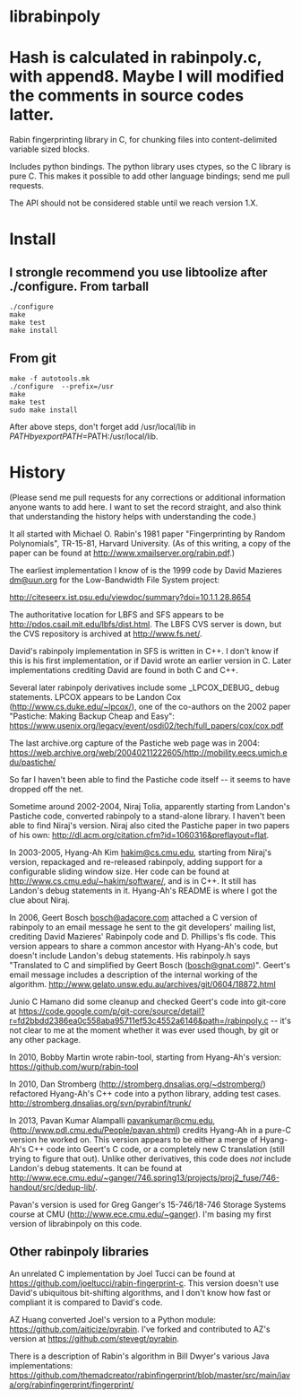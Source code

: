 librabinpoly
============
Hash is calculated in rabinpoly.c, with append8. Maybe I will modified the comments in source codes latter.
===
Rabin fingerprinting library in C, for chunking files into
content-delimited variable sized blocks.

Includes python bindings.  The python library uses ctypes, so the C
library is pure C.  This makes it possible to add other language
bindings; send me pull requests.

The API should not be considered stable until we reach version 1.X.

Install
=======
I strongle recommend you use libtoolize after ./configure.
From tarball
------------

    ./configure
    make 
    make test
    make install


From git
--------

    make -f autotools.mk
    ./configure  --prefix=/usr
    make
    make test
    sudo make install
After above steps, don't forget add /usr/local/lib in $PATH by
export PATH=$PATH:/usr/local/lib.

History
=======

(Please send me pull requests for any corrections or additional
information anyone wants to add here.  I want to set the record
straight, and also think that understanding the history helps with
understanding the code.)

It all started with Michael O. Rabin's 1981 paper "Fingerprinting by
Random Polynomials", TR-15-81, Harvard University.  (As of this
writing, a copy of the paper can be found at
http://www.xmailserver.org/rabin.pdf.)

The earliest implementation I know of is the 1999 code by David
Mazieres <dm@uun.org> for the Low-Bandwidth File System project:

http://citeseerx.ist.psu.edu/viewdoc/summary?doi=10.1.1.28.8654 

The authoritative location for LBFS and SFS appears to be
http://pdos.csail.mit.edu/lbfs/dist.html.  The LBFS CVS server is
down, but the CVS repository is archived at http://www.fs.net/.  

David's rabinpoly implementation in SFS is written in C++.  I don't
know if this is his first implementation, or if David wrote an earlier
version in C.  Later implementations crediting David are found in both
C and C++. 

Several later rabinpoly derivatives include some \_LPCOX_DEBUG\_ debug
statements.  LPCOX appears to be Landon Cox
(http://www.cs.duke.edu/~lpcox/), one of the co-authors on the 2002
paper "Pastiche: Making Backup Cheap and Easy":
https://www.usenix.org/legacy/event/osdi02/tech/full_papers/cox/cox.pdf

The last archive.org capture of the Pastiche web page was in 2004:
https://web.archive.org/web/20040211222605/http://mobility.eecs.umich.edu/pastiche/

So far I haven't been able to find the Pastiche code itself -- it
seems to have dropped off the net.

Sometime around 2002-2004, Niraj Tolia, apparently starting from
Landon's Pastiche code, converted rabinpoly to a stand-alone library.
I haven't been able to find Niraj's version.  Niraj also cited the
Pastiche paper in two papers of his own:
http://dl.acm.org/citation.cfm?id=1060316&preflayout=flat.  

In 2003-2005, Hyang-Ah Kim <hakim@cs.cmu.edu>, starting from Niraj's
version, repackaged and re-released rabinpoly, adding support for a
configurable sliding window size. Her code can be found at
http://www.cs.cmu.edu/~hakim/software/, and is in C++.  It still has
Landon's debug statements in it.  Hyang-Ah's README is where I got the
clue about Niraj.

In 2006, Geert Bosch <bosch@adacore.com> attached a C version of
rabinpoly to an email message he sent to the git developers' mailing
list, crediting David Mazieres' Rabinpoly code and D. Phillips's fls
code. This version appears to share a common ancestor with Hyang-Ah's
code, but doesn't include Landon's debug statements.  His rabinpoly.h
says "Translated to C and simplified by Geert Bosch (bosch@gnat.com)".
Geert's email message includes a description of the internal working
of the algorithm.
http://www.gelato.unsw.edu.au/archives/git/0604/18872.html

Junio C Hamano did some cleanup and checked Geert's code into git-core
at
https://code.google.com/p/git-core/source/detail?r=fd2bbdd2386ea0c558aba95711ef53c4552a6146&path=/rabinpoly.c
-- it's not clear to me at the moment whether it was ever used though,
by git or any other package.

In 2010, Bobby Martin wrote rabin-tool, starting from Hyang-Ah's
version: https://github.com/wurp/rabin-tool

In 2010, Dan Stromberg (http://stromberg.dnsalias.org/~dstromberg/) 
refactored Hyang-Ah's C++ code into a python library, adding test
cases.  http://stromberg.dnsalias.org/svn/pyrabinf/trunk/ 

In 2013, Pavan Kumar Alampalli <pavankumar@cmu.edu>,
(http://www.pdl.cmu.edu/People/pavan.shtml) credits Hyang-Ah in a
pure-C version he worked on.  This version appears to be either a
merge of Hyang-Ah's C++ code into Geert's C code, or a completely new
C translation (still trying to figure that out).  Unlike other
derivatives, this code does *not* include Landon's debug statements.
It can be found at
http://www.ece.cmu.edu/~ganger/746.spring13/projects/proj2_fuse/746-handout/src/dedup-lib/.

Pavan's version is used for Greg Ganger's 15-746/18-746 Storage
Systems course at CMU (http://www.ece.cmu.edu/~ganger).  I'm basing
my first version of librabinpoly on this code.


Other rabinpoly libraries
-------------------------

An unrelated C implementation by Joel Tucci can be found at
https://github.com/joeltucci/rabin-fingerprint-c.  This version
doesn't use David's ubiquitous bit-shifting algorithms, and I don't
know how fast or compliant it is compared to David's code. 

AZ Huang converted Joel's version to a Python module:
https://github.com/aitjcize/pyrabin. I've forked and contributed to
AZ's version at https://github.com/stevegt/pyrabin.

There is a description of Rabin's algorithm in Bill Dwyer's various
Java implementations:  https://github.com/themadcreator/rabinfingerprint/blob/master/src/main/java/org/rabinfingerprint/fingerprint/
